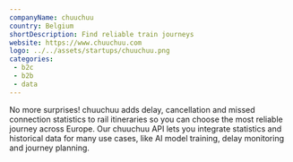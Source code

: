 ```yaml
---
companyName: chuuchuu
country: Belgium
shortDescription: Find reliable train journeys
website: https://www.chuuchuu.com
logo: ../../assets/startups/chuuchuu.png
categories: 
 - b2c
 - b2b
 - data
---
```


No more surprises! chuuchuu adds delay, cancellation and missed connection statistics to rail itineraries so you can choose the most reliable journey across Europe. Our chuuchuu API lets you integrate statistics and historical data for many use cases, like AI model training, delay monitoring and journey planning.